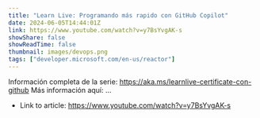 ```yaml
---
title: "Learn Live: Programando más rapido con GitHub Copilot"
date: 2024-06-05T14:44:01Z
link: https://www.youtube.com/watch?v=y7BsYvgAK-s
showShare: false
showReadTime: false
thumbnail: images/devops.png
tags: ["developer.microsoft.com/en-us/reactor"]
---
```

Información completa de la serie: https://aka.ms/learnlive-certificate-con-github Más información aquí: ...

- Link to article: https://www.youtube.com/watch?v=y7BsYvgAK-s
